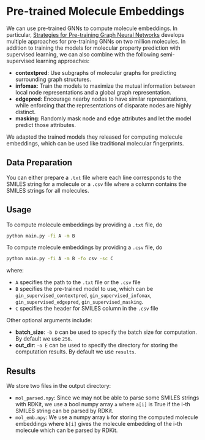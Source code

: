 # Pre-trained Molecule Embeddings

We can use pre-trained GNNs to compute molecule embeddings. In particular, 
[Strategies for Pre-training Graph Neural Networks](https://arxiv.org/abs/1905.12265) develops multiple 
approaches for pre-training GNNs on two million molecules. In addition to training the models for 
molecular property prediction with supervised learning, we can also combine with the following 
semi-supervised learning approaches:

- **contextpred**: Use subgraphs of molecular graphs for predicting surrounding graph structures.
- **infomax**: Train the models to maximize the mutual information between local node representations 
and a global graph representation.
- **edgepred**: Encourage nearby nodes to have similar representations, while enforcing that the 
representations of disparate nodes are highly distinct.
- **masking**: Randomly mask node and edge attributes and let the model predict those attributes.

We adapted the trained models they released for computing molecule embeddings, 
which can be used like traditional molecular fingerprints.

## Data Preparation

You can either prepare a `.txt` file where each line corresponds to the SMILES string for a molecule or 
a `.csv` file where a column contains the SMILES strings for all molecules.

## Usage

To compute molecule embeddings by providing a `.txt` file, do 

```bash
python main.py -fi A -m B
```

To compute molecule embeddings by providing a `.csv` file, do

```bash
python main.py -fi A -m B -fo csv -sc C
```

where:
- `A` specifies the path to the `.txt` file or the `.csv` file
- `B` specifies the pre-trained model to use, which can be `gin_supervised_contextpred`, 
`gin_supervised_infomax`, `gin_supervised_edgepred`, `gin_supervised_masking`.
- `C` specifies the header for SMILES column in the `.csv` file

Other optional arguments include:
- **batch_size**: `-b D` can be used to specify the batch size for computation. 
By default we use `256`.
- **out_dir**: `-o E` can be used to specify the directory for storing the computation results. 
By default we use `results`.

## Results

We store two files in the output directory:
- `mol_parsed.npy`: Since we may not be able to parse some SMILES strings with RDKit, we use a 
bool numpy array `a` where `a[i]` is True if the i-th SMILES string can be parsed by RDKit.
- `mol_emb.npy`: We use a numpy array `b` for storing the computed molecule embeddings where `b[i]` 
gives the molecule embedding of the i-th molecule which can be parsed by RDKit.
